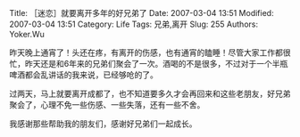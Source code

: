 ﻿Title: ［迷恋］就要离开多年的好兄弟了
Date: 2007-03-04 13:51
Modified: 2007-03-04 13:51
Category: Life
Tags: 兄弟,离开
Slug: 255
Authors: Yoker.Wu

昨天晚上通宵了！头还在疼，有离开的伤感，也有通宵的瞌睡！尽管大家工作都很忙，昨天还是和6年来的兄弟们聚会了一次。酒喝的不是很多，不过对于一个半瓶啤酒都会乱讲话的我来说，已经够呛的了。

过两天，马上就要离开成都了，也不知道要多久才会再回来和这些老朋友，好兄弟聚会了，心理不免一些伤感、一些失落，还有一些不舍。

我感谢那些帮助我的朋友们，感谢好兄弟们一起成长。